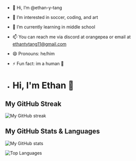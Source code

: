 - 👋 Hi, I’m @ethan-y-tang
- 👀 I’m interested in soccer, coding, and art
- 🌱 I’m currently learning in middle school 
- 📫 You can reach me via discord at orangepea or email at ethantytang11@gmail.com
- 😄 Pronouns: he/him
- ⚡ Fun fact: im a human 🤯

- # Hi, I'm Ethan 👋

## My GitHub Streak
![My GitHub streak](https://github-readme-streak-stats.herokuapp.com/?user=ethan-y-tang&theme=dark)

## My GitHub Stats & Languages
![My GitHub stats](https://github-readme-stats.vercel.app/api?username=ethan-y-tang&show_icons=true&theme=dark)

![Top Languages](https://github-readme-stats.vercel.app/api/top-langs/?username=ethan-y-tang&layout=compact&theme=dark)
 

<!---
ethan-y-tang/ethan-y-tang is a ✨ special ✨ repository because its `README.md` (this file) appears on your GitHub profile.
You can click the Preview link to take a look at your changes.
--->
